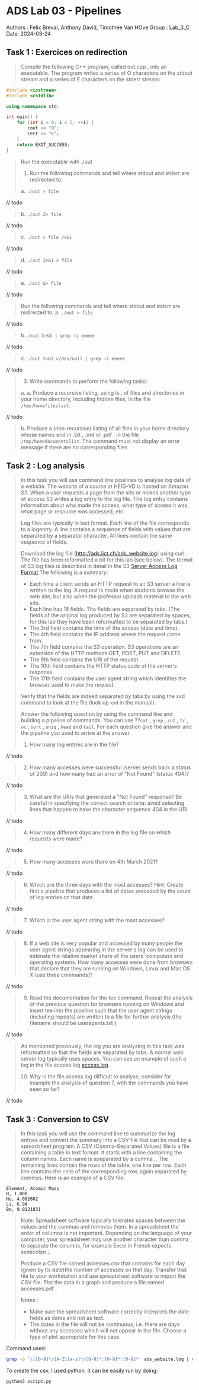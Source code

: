 
# ADS Lab 03 - Pipelines
Authors : Felix Breval, Anthony David, Timothée Van HOve
Group : Lab_3_C
Date: 2024-03-24

## Task 1 : Exercices on redirection
> Compile the following C++ program, called out.cpp , into an executable. The program writes a series of O characters on the stdout stream and a series of E characters
on the stderr stream:

```c++
#include <iostream>
#include <cstdlib>

using namespace std;

int main() {
    for (int i = 0; i < 5; ++i) {
        cout << "O";
        cerr << "E";
    }
    return EXIT_SUCCESS;
}

```
> Run the executable with ./out
> 1. Run the following commands and tell where stdout and stderr are redirected to.
> 
> a. `./out > file`

// todo

> b. `./out 2> file` 

// todo

> c. `./out > file 2>&1`

// todo

> d. `./out 2>&1 > file`

// todo

> e. `./out &> file`

// todo

> Run the following commands and tell where stdout and stderr are redirected to.
> a. `./out > file`

// todo

> b.`./out 2>&1 | grep –i eeeee`

// todo 

> c. `./out 2>&1 >/dev/null | grep –i eeeee`

// todo

> 3. Write commands to perform the following tasks:
>
> a. a. Produce a recursive listing, using ls , of files and directories in your home directory, including hidden files, in the file `/tmp/homefileslist`.

// todo

> b. Produce a (non-recursive) listing of all files in your home directory whose names end in .txt , .md or .pdf , in the file `/tmp/homedocumentslist`. The command must not display an error message if there are no corresponding files.
## Task 2 : Log analysis

> In this task you will use command line pipelines to analyse log data of a website. The website of a course at HEIG-VD is hosted on Amazon S3. When a user requests a page from the site or makes another type of access S3 writes a log entry to the log file. The log entry contains information about who made the access, what type of access it was, what page or resource was accessed, etc. 
>
> Log files are typically in text format. Each line of the file corresponds to a logentry. A line contains a sequence of fields with values that are separated by a separator character. All lines contain the same sequence of fields.
>
> Download the log file (http://ads.iict.ch/ads_website.log) using curl. The file has been reformatted a bit for this lab (see below). The format of S3 log files is described in detail in the S3 [Server Access Log Format](https://docs.aws.amazon.com/AmazonS3/latest/userguide/LogFormat.html).The following is a summary:
>
> - Each time a client sends an HTTP request to an S3 server a line is written to the log. A request is made when students browse the web site, but also when the professor uploads material to the web site.
>- Each line has 18 fields. The fields are separated by tabs. (The fields of the original log produced by S3 are separated by spaces, for this lab they have been reformatted to be separated by tabs.)
> - The 3rd field contains the time of the access (date and time).
>- The 4th field contains the IP address where the request came from.
>- The 7th field contains the S3 operation. S3 operations are an extension of the HTTP methods GET, POST, PUT and DELETE.
> - The 9th field contains the URI of the request.
> - The 10th field contains the HTTP status code of the server's response.
> - The 17th field contains the user agent string which identifies the browser used to make the request.
> 
> Verify that the fields are indeed separated by tabs by using the xxd command to look at the file (look up `xxd` in the manual).
> 
> Answer the following question by using the command line and building a pipeline of commands. You can use ??`cat` , `grep` , `cut` , `tr` , `wc` , `sort` , `uniq` , `head` and `tail`. For each question give the answer and the pipeline you used to arrive at the answer.
> 
> 1. How many log entries are in the file?

// todo

> 2. How many accesses were successful (server sends back a status of 200) and how many had an error of "Not Found" (status 404)?

// todo

> 3. What are the URIs that generated a "Not Found" response? Be careful in specifying the correct search criteria: avoid selecting lines that happen to have the character sequence 404 in the URI.

// todo

> 4. How many different days are there in the log file on which requests were made?

// todo

> 5. How many accesses were there on 4th March 2021?

// todo

> 6. Which are the three days with the most accesses? Hint: Create first a pipeline that produces a list of dates preceded by the count of log entries on that date.

// todo

> 7. Which is the user agent string with the most accesses?

// todo

> 8. If a web site is very popular and accessed by many people the user agent strings appearing in the server's log can be used to estimate the relative market share of the users' computers and operating systems. How many accesses were done from browsers that declare that they are running on Windows, Linux and Mac OS X (use three commands)?

// todo

> 9. Read the documentation for the tee command. Repeat the analysis of the previous question for browsers running on Windows and insert tee into the pipeline such that the user agent strings (including repeats) are written to a file for further analysis (the filename should be useragents.txt ).

// todo

> As mentioned previously, the log you are analysing in this task was reformatted so that the fields are separated by tabs. A normal web server log typically uses spaces. You can see an example of such a log in the file access.log [access.log](http://ads.iict.ch/access.log).
>
> 10. Why is the file access.log difficult to analyse, consider for example the analysis of question 7, with the commands you have seen so far?

// todo


## Task 3 : Conversion to CSV
> In this task you will use the command line to summarize the log entries and convert the summary into a CSV file that can be read by a spreadsheet program. A CSV (Comma-Separated Values) file is a file containing a table in text format. It starts with a line containing the column names. Each name is speparated by a comma ,. The remaining lines contain the rows of the table, one line per row. Each line contains the cells of the corresponding row, again separated by commas. Here is an example of a CSV file:
```
Element, Atomic Mass
H, 1.008
He, 4.002602
Li, 6.94
Be, 9.0121831
```
>Note: Spreadsheet software typically tolerates spaces between the values and the commas and removes them. In a spreadsheet the order of columns is not important. Depending on the language of your computer, your spreadsheet may use another character than comma , to separate the columns, for example Excel in French expects semicolon ;.
>
>Produce a CSV file named accesses.csv that contains for each day (given by its date)the number of accesses on that day. Transfer that file to your workstation and use spreadsheet software to import the CSV file. Plot the data in a graph and produce a file named accesses.pdf .
>
>Notes :
>
>- Make sure the spreadsheet software correctly interprets the date fields as
>  dates and not as text.
>- The dates in the file will not be continuous, i.e. there are days without any
>  accesses which will not appear in the file. Choose a type of plot appropriate
>   for this case.


Command used: 

```bash
grep -o '\[[0-9]*/[A-Z][a-z]*/[0-9]*:[0-9]*:[0-9]*' ads_website.log | cut -d'/' -f1-2 | sort | uniq -c | tr -d  '[' | sed -e 's/^ *//;s/ /,/'> accesses.csv
```

To create the csv, I used python. it can be easily run by doing:

```bash
python3 script.py
```